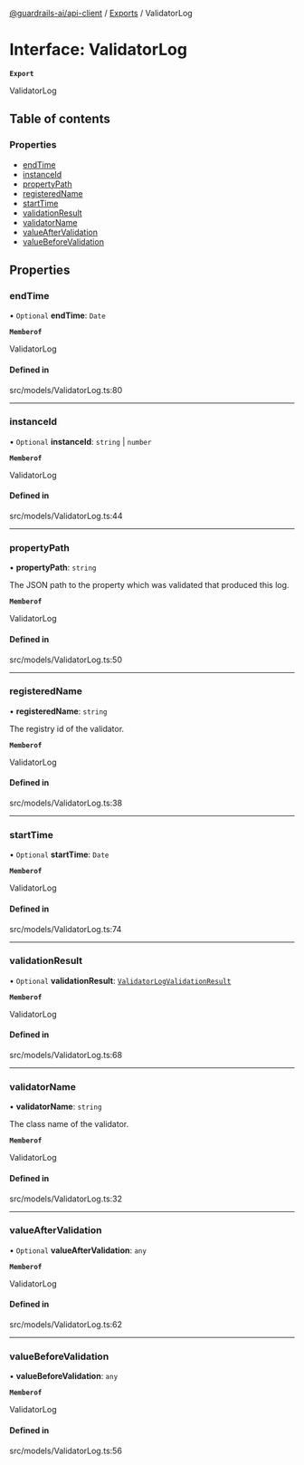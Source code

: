 [@guardrails-ai/api-client](../README.md) / [Exports](../modules.md) / ValidatorLog

# Interface: ValidatorLog

**`Export`**

ValidatorLog

## Table of contents

### Properties

- [endTime](ValidatorLog.md#endtime)
- [instanceId](ValidatorLog.md#instanceid)
- [propertyPath](ValidatorLog.md#propertypath)
- [registeredName](ValidatorLog.md#registeredname)
- [startTime](ValidatorLog.md#starttime)
- [validationResult](ValidatorLog.md#validationresult)
- [validatorName](ValidatorLog.md#validatorname)
- [valueAfterValidation](ValidatorLog.md#valueaftervalidation)
- [valueBeforeValidation](ValidatorLog.md#valuebeforevalidation)

## Properties

### endTime

• `Optional` **endTime**: `Date`

**`Memberof`**

ValidatorLog

#### Defined in

src/models/ValidatorLog.ts:80

___

### instanceId

• `Optional` **instanceId**: `string` \| `number`

**`Memberof`**

ValidatorLog

#### Defined in

src/models/ValidatorLog.ts:44

___

### propertyPath

• **propertyPath**: `string`

The JSON path to the property which was validated that produced this log.

**`Memberof`**

ValidatorLog

#### Defined in

src/models/ValidatorLog.ts:50

___

### registeredName

• **registeredName**: `string`

The registry id of the validator.

**`Memberof`**

ValidatorLog

#### Defined in

src/models/ValidatorLog.ts:38

___

### startTime

• `Optional` **startTime**: `Date`

**`Memberof`**

ValidatorLog

#### Defined in

src/models/ValidatorLog.ts:74

___

### validationResult

• `Optional` **validationResult**: [`ValidatorLogValidationResult`](ValidatorLogValidationResult.md)

**`Memberof`**

ValidatorLog

#### Defined in

src/models/ValidatorLog.ts:68

___

### validatorName

• **validatorName**: `string`

The class name of the validator.

**`Memberof`**

ValidatorLog

#### Defined in

src/models/ValidatorLog.ts:32

___

### valueAfterValidation

• `Optional` **valueAfterValidation**: `any`

**`Memberof`**

ValidatorLog

#### Defined in

src/models/ValidatorLog.ts:62

___

### valueBeforeValidation

• **valueBeforeValidation**: `any`

**`Memberof`**

ValidatorLog

#### Defined in

src/models/ValidatorLog.ts:56
